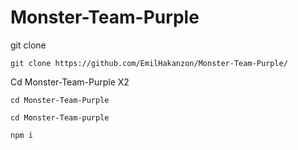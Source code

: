 # Monster-Team-Purple

git clone
```
git clone https://github.com/EmilHakanzon/Monster-Team-Purple/

```
Cd Monster-Team-Purple X2
```
cd Monster-Team-Purple

```
```
cd Monster-Team-purple
```

```
npm i 
```

